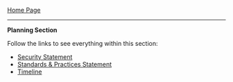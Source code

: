 [Home Page](https://github.com/SirRexOfRider/CYBR404-UNK-Oregon-Trail/tree/main)
<hr>

**Planning Section**

Follow the links to see everything within this section:

- [Security Statement](https://github.com/SirRexOfRider/CYBR404-UNK-Oregon-Trail/blob/main/Project/Planning/SecurityStatement.md)
- [Standards & Practices Statement](https://github.com/SirRexOfRider/CYBR404-UNK-Oregon-Trail/blob/main/Project/Planning/StandardsandPracticesStatement.md)
- [Timeline](https://github.com/SirRexOfRider/CYBR404-UNK-Oregon-Trail/blob/main/Project/Planning/Timeline.md)


